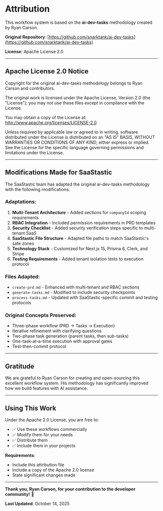 # Attribution

This workflow system is based on the **ai-dev-tasks** methodology created by Ryan Carson.

**Original Repository**: [https://github.com/snarktank/ai-dev-tasks](https://github.com/snarktank/ai-dev-tasks)

**License**: Apache License 2.0

---

## Apache License 2.0 Notice

Copyright for the original ai-dev-tasks methodology belongs to Ryan Carson and contributors.

The original work is licensed under the Apache License, Version 2.0 (the "License");
you may not use these files except in compliance with the License.

You may obtain a copy of the License at:
http://www.apache.org/licenses/LICENSE-2.0

Unless required by applicable law or agreed to in writing, software
distributed under the License is distributed on an "AS IS" BASIS,
WITHOUT WARRANTIES OR CONDITIONS OF ANY KIND, either express or implied.
See the License for the specific language governing permissions and
limitations under the License.

---

## Modifications Made for SaaStastic

The SaaStastic team has adapted the original ai-dev-tasks methodology with the following modifications:

### **Adaptations**:
1. **Multi-Tenant Architecture** - Added sections for `companyId` scoping requirements
2. **RBAC Integration** - Included permission requirements in PRD templates
3. **Security Checklist** - Added security verification steps specific to multi-tenant SaaS
4. **SaaStastic File Structure** - Adapted file paths to match SaaStastic's safe zones
5. **Technology Stack** - Customized for Next.js 15, Prisma 6, Clerk, and Stripe
6. **Testing Requirements** - Added tenant isolation tests to execution protocol

### **Files Adapted**:
- `create-prd.md` - Enhanced with multi-tenant and RBAC sections
- `generate-tasks.md` - Modified to include security checkpoints
- `process-tasks.md` - Updated with SaaStastic-specific commit and testing protocols

### **Original Concepts Preserved**:
- Three-phase workflow (PRD → Tasks → Execution)
- Iterative refinement with clarifying questions
- Two-phase task generation (parent tasks, then sub-tasks)
- One-task-at-a-time execution with approval gates
- Test-then-commit protocol

---

## Gratitude

We are grateful to Ryan Carson for creating and open-sourcing this excellent workflow system.
His methodology has significantly improved how we build features with AI assistance.

---

## Using This Work

Under the Apache 2.0 License, you are free to:
- ✅ Use these workflows commercially
- ✅ Modify them for your needs
- ✅ Distribute them
- ✅ Include them in your projects

**Requirements**:
- Include this attribution file
- Include a copy of the Apache 2.0 license
- State significant changes made

---

**Thank you, Ryan Carson, for your contribution to the developer community!** 🙏

**Last Updated**: October 14, 2025
